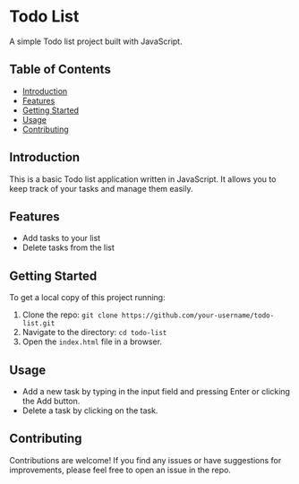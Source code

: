 # Todo List

A simple Todo list project built with JavaScript.

## Table of Contents

- [Introduction](#introduction)
- [Features](#features)
- [Getting Started](#getting-started)
- [Usage](#usage)
- [Contributing](#contributing)

## Introduction

This is a basic Todo list application written in JavaScript. It allows you to keep track of your tasks and manage them easily.

## Features

- Add tasks to your list
- Delete tasks from the list

## Getting Started

To get a local copy of this project running:

1. Clone the repo: `git clone https://github.com/your-username/todo-list.git`
2. Navigate to the directory: `cd todo-list`
3. Open the `index.html` file in a browser.

## Usage

- Add a new task by typing in the input field and pressing Enter or clicking the Add button.
- Delete a task by clicking on the task.

## Contributing

Contributions are welcome! If you find any issues or have suggestions for improvements, please feel free to open an issue in the repo.
